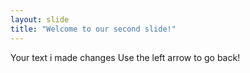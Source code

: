```yaml
---
layout: slide
title: "Welcome to our second slide!"
---
```

Your text
i made changes
Use the left arrow to go back!

